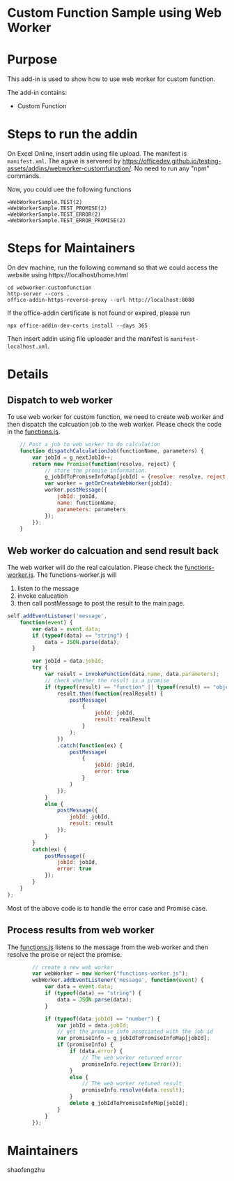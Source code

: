 # Custom Function Sample using Web Worker

# Purpose
This add-in is used to show how to use web worker for custom function.

The add-in contains:
- Custom Function

# Steps to run the addin
On Excel Online, insert addin using file upload. The manifest is `manifest.xml`. The agave is servered by https://officedev.github.io/testing-assets/addins/webworker-customfunction/. No need to run any "npm" commands.

Now, you could uee the following functions
```
=WebWorkerSample.TEST(2)
=WebWorkerSample.TEST_PROMISE(2)
=WebWorkerSample.TEST_ERROR(2)
=WebWorkerSample.TEST_ERROR_PROMISE(2)
```

# Steps for Maintainers
On dev machine, run the following command so that we could access the website using https://localhost/home.html
```console
cd webworker-customfunction
http-server --cors .
office-addin-https-reverse-proxy --url http://localhost:8080
```

If the office-addin certificate is not found or expired, please run
```console
npx office-addin-dev-certs install --days 365
```

Then insert addin using file uploader and the manifest is `manifest-localhost.xml`.

# Details
## Dispatch to web worker
To use web worker for custom function, we need to create web worker and then dispatch the calcuation job to the web worker. Please check the code in the [functions.js](functions.js).

```JavaScript
    // Post a job to web worker to do calculation
    function dispatchCalculationJob(functionName, parameters) {
        var jobId = g_nextJobId++;
        return new Promise(function(resolve, reject) {
            // store the promise information.
            g_jobIdToPromiseInfoMap[jobId] = {resolve: resolve, reject: reject};
            var worker = getOrCreateWebWorker(jobId);
            worker.postMessage({
                jobId: jobId,
                name: functionName,
                parameters: parameters
            });
        });
    }
```

## Web worker do calcuation and send result back
The web worker will do the real calculation. Please check the [functions-worker.js](functions-worker.js). The functions-worker.js will
1. listen to the message
2. invoke calucation
3. then call postMessage to post the result to the main page.

```JavaScript
self.addEventListener('message',
    function(event) {
        var data = event.data;
        if (typeof(data) == "string") {
            data = JSON.parse(data);
        }

        var jobId = data.jobId;
        try {
            var result = invokeFunction(data.name, data.parameters);
            // check whether the result is a promise
            if (typeof(result) == "function" || typeof(result) == "object" && typeof(result.then) == "function") {
                result.then(function(realResult) {
                    postMessage(
                        {
                            jobId: jobId,
                            result: realResult
                        }
                    );
                })
                .catch(function(ex) {
                    postMessage(
                        {
                            jobId: jobId,
                            error: true
                        }
                    )
                });
            }
            else {
                postMessage({
                    jobId: jobId,
                    result: result
                });
            }
        }
        catch(ex) {
            postMessage({
                jobId: jobId,
                error: true
            });
        }
    }
);

```
Most of the above code is to handle the error case and Promise case.

## Process results from web worker
The [functions.js](functions.js) listens to the message from the web worker and then resolve the proise or reject the promise.
```JavaScript
        // create a new web worker
        var webWorker = new Worker("functions-worker.js");
        webWorker.addEventListener('message', function(event) {
            var data = event.data;
            if (typeof(data) == "string") {
                data = JSON.parse(data);
            }

            if (typeof(data.jobId) == "number") {
                var jobId = data.jobId;
                // get the promise info associated with the job id
                var promiseInfo = g_jobIdToPromiseInfoMap[jobId];
                if (promiseInfo) {
                    if (data.error) {
                        // The web worker returned error
                        promiseInfo.reject(new Error());
                    }
                    else {
                        // The web worker retuned result
                        promiseInfo.resolve(data.result);
                    }
                    delete g_jobIdToPromiseInfoMap[jobId];
                }
            }
        });
```

# Maintainers
shaofengzhu
